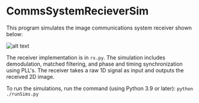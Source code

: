 # CommsSystemRecieverSim

This program simulates the image communications system receiver shown below:

![alt text](https://github.com/joshdb1/CommsSystemRecieverSim/blob/master/figs/sysDiagram.PNG?raw=true)

The receiver implementation is in `rx.py`. The simulation includes demodulation, matched filtering, and phase and timing synchronization using PLL's. The receiver takes a raw 1D signal as input and outputs the received 2D image.

To run the simulations, run the command (using Python 3.9 or later): `python ./runSims.py`
